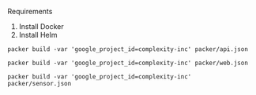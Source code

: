 
Requirements
1. Install Docker
1. Install Helm

`packer build -var 'google_project_id=complexity-inc' packer/api.json`

`packer build -var 'google_project_id=complexity-inc' packer/web.json`

`packer build -var 'google_project_id=complexity-inc' packer/sensor.json`


